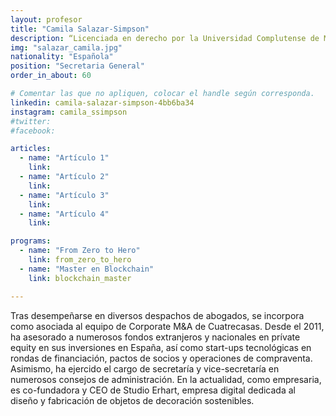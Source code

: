 ```yaml
---
layout: profesor
title: "Camila Salazar-Simpson"
description: “Licenciada en derecho por la Universidad Complutense de Madrid.“
img: "salazar_camila.jpg"
nationality: "Española"
position: "Secretaria General"
order_in_about: 60

# Comentar las que no apliquen, colocar el handle según corresponda.
linkedin: camila-salazar-simpson-4bb6ba34
instagram: camila_ssimpson
#twitter:
#facebook:

articles:
  - name: "Artículo 1"
    link:
  - name: "Artículo 2"
    link:
  - name: "Artículo 3"
    link:
  - name: "Artículo 4"
    link:

programs:
  - name: "From Zero to Hero"
    link: from_zero_to_hero
  - name: "Master en Blockchain"
    link: blockchain_master

---
```



Tras desempeñarse en diversos despachos de abogados, se incorpora como asociada
al equipo de Corporate M&A de Cuatrecasas. Desde el 2011, ha asesorado a
numerosos fondos extranjeros y nacionales en prívate equity en sus inversiones
en España, así como start-ups tecnológicas en rondas de financiación, pactos de
socios y operaciones de compraventa.
Asimismo, ha ejercido el cargo de secretaría y vice-secretaría en numerosos
consejos de administración.
En la actualidad, como empresaria, es co-fundadora y CEO de Studio Erhart,
empresa digital dedicada al diseño y fabricación de objetos de decoración
sostenibles.
